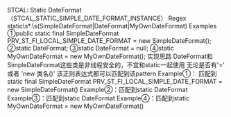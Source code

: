 STCAL: Static DateFormat （STCAL_STATIC_SIMPLE_DATE_FORMAT_INSTANCE）
Regex
static\s*.\s(SimpleDateFormat|DateFormat|MyOwnDateFormat)
Examples
①public static final SimpleDateFormat PRV_ST_FI_LOCAL_SIMPLE_DATE_FORMAT = new SimpleDateFormat(); ②static DateFormat; ③static DateFormat = null; ④static MyOwnDateFormat = new MyOwnDateFormat();
实现思路 DateFormat和SimpleDateFormat这些类是非线程安全的，不宜和static一起使用
无论是否有'=' 或者 'new 类名()' 该正则表达式都可以匹配到该pattern Example①： 匹配到static final SimpleDateFormat PRV_ST_FI_LOCAL_SIMPLE_DATE_FORMAT = new SimpleDateFormat() Example②：匹配到static DateFormat Example③：匹配到static DateFormat Example④：匹配到static MyOwnDateFormat = new MyOwnDateFormat()